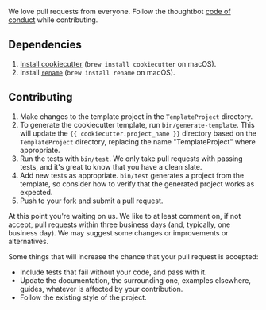 We love pull requests from everyone. Follow the thoughtbot [code of conduct][]
while contributing.

[code of conduct]: https://thoughtbot.com/open-source-code-of-conduct

## Dependencies

1. [Install cookiecutter][cookiecutter] (`brew install cookiecutter` on macOS).
2. Install [`rename`][rename] (`brew install rename` on macOS).

[cookiecutter]: http://cookiecutter.readthedocs.org/en/latest/installation.html
[rename]: http://plasmasturm.org/code/rename/

## Contributing

1. Make changes to the template project in the `TemplateProject` directory.
2. To generate the cookiecutter template, run `bin/generate-template`.
   This will update the `{{ cookiecutter.project_name }}` directory based on
   the `TemplateProject` directory, replacing the name "TemplateProject" where
   appropriate.
3. Run the tests with `bin/test`. We only take pull requests with passing
   tests, and it's great to know that you have a clean slate.
4. Add new tests as appropriate. `bin/test` generates a project from the template,
   so consider how to verify that the generated project works as expected.
5. Push to your fork and submit a pull request.

At this point you're waiting on us. We like to at least comment on, if not
accept, pull requests within three business days (and, typically, one business
day). We may suggest some changes or improvements or alternatives.

Some things that will increase the chance that your pull request is accepted:

* Include tests that fail without your code, and pass with it.
* Update the documentation, the surrounding one, examples elsewhere, guides,
  whatever is affected by your contribution.
* Follow the existing style of the project.
